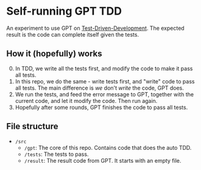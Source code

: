 # Self-running GPT TDD

An experiment to use GPT on [Test-Driven-Development](https://en.wikipedia.org/wiki/Test-driven_development). The expected result is the code can complete itself given the tests.

## How it (hopefully) works

0. In TDD, we write all the tests first, and modify the code to make it pass all tests.
1. In this repo, we do the same - write tests first, and "write" code to pass all tests. The main difference is *we* don't *write* the code, GPT does.
1. We run the tests, and feed the error message to GPT, together with the current code, and let it modify the code. Then run again.
1. Hopefully after some rounds, GPT finishes the code to pass all tests.

## File structure

- `/src`
  - `/gpt`: The core of this repo. Contains code that does the auto TDD.
  - `/tests`: The tests to pass.
  - `/result`: The result code from GPT. It starts with an empty file.
